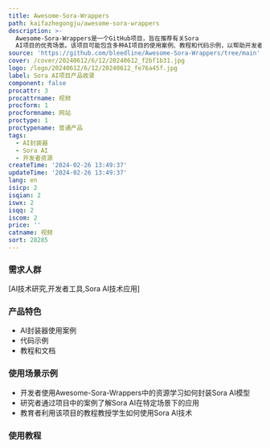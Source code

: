 ```yaml
---
title: Awesome-Sora-Wrappers
path: kaifazhegongju/awesome-sora-wrappers
description: >-
  Awesome-Sora-Wrappers是一个GitHub项目，旨在推荐有关Sora
  AI项目的优秀场景。该项目可能包含多种AI项目的使用案例、教程和代码示例，以帮助开发者更好地理解和使用Sora AI技术。
source: 'https://github.com/bleedline/Awesome-Sora-Wrappers/tree/main'
cover: /cover/20240612/6/12/20240612_f2bf1b31.jpg
logo: /logo/20240612/6/12/20240612_fe76a45f.jpg
label: Sora AI项目产品收录
component: false
procattr: 3
procattrname: 视频
procform: 1
procformname: 网站
proctype: 1
proctypename: 普通产品
tags:
  - AI封装器
  - Sora AI
  - 开发者资源
createTime: '2024-02-26 13:49:37'
updateTime: '2024-02-26 13:49:37'
lang: en
isicp: 2
isqian: 2
iswx: 2
isqq: 2
iscom: 2
price: ''
catname: 视频
sort: 28285
---
```




### 需求人群
[AI技术研究,开发者工具,Sora AI技术应用]

### 产品特色
- AI封装器使用案例
- 代码示例
- 教程和文档

### 使用场景示例
- 开发者使用Awesome-Sora-Wrappers中的资源学习如何封装Sora AI模型
- 研究者通过项目中的案例了解Sora AI在特定场景下的应用
- 教育者利用该项目的教程教授学生如何使用Sora AI技术

### 使用教程


  
